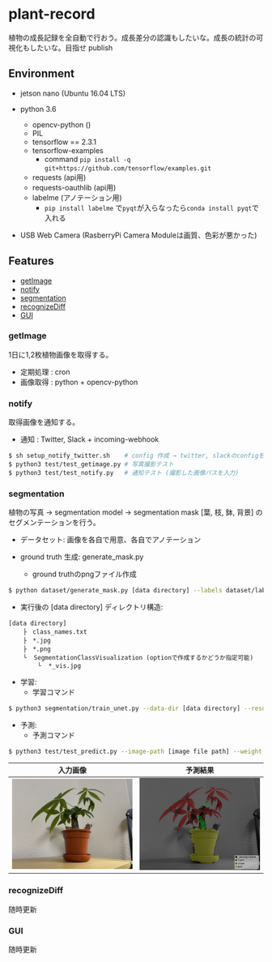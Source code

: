 # plant-record
植物の成長記録を全自動で行おう。成長差分の認識もしたいな。成長の統計の可視化もしたいな。目指せ publish

## Environment

- jetson nano (Ubuntu 16.04 LTS)
- python 3.6
    - opencv-python ()
    - PIL
    - tensorflow == 2.3.1
    - tensorflow-examples
        - command `pip install -q git+https://github.com/tensorflow/examples.git`
    - requests (api用)
    - requests-oauthlib (api用)
    - labelme (アノテーション用)
        - `pip install labelme` で`pyqt`が入らなったら`conda install pyqt`で入れる 

- USB Web Camera (RasberryPi Camera Moduleは画質、色彩が悪かった)

## Features

- [getImage](#getImage)
- [notify](#notify)
- [segmentation](#segmentation)
- [recognizeDiff](#recognizeDiff)
- [GUI](#GUI)

<a id="getImage"></a>

### getImage

1日に1,2枚植物画像を取得する。

- 定期処理  : cron
- 画像取得  : python + opencv-python

<a id="notify"></a>

### notify

取得画像を通知する。

- 通知      : Twitter, Slack + incoming-webhook

```bash
$ sh setup_notify_twitter.sh    # config 作成 → twitter, slackのconfigを各自入力
$ python3 test/test_getimage.py # 写真撮影テスト
$ python3 test/test_notify.py   # 通知テスト (撮影した画像パスを入力)
```

<a id="segmentation"></a>

### segmentation

植物の写真 -> segmentation model -> segmentation mask [葉, 枝, 鉢, 背景] のセグメンテーションを行う。

- データセット: 画像を各自で用意、各自でアノテーション

- ground truth 生成: generate_mask.py
	- ground truthのpngファイル作成

```bash
$ python dataset/generate_mask.py [data directory] --labels dataset/labels.txt   
```

- 実行後の [data directory] ディレクトリ構造:

```
[data directory]
    ├　class_names.txt
    ├　*.jpg
    ├　*.png
    └  SegmentationClassVisualization (optionで作成するかどうか指定可能)
        └  *_vis.jpg
```

- 学習: 
    - 学習コマンド

```bash
$ python3 segmentation/train_unet.py --data-dir [data directory] --result-dir [result-dir] --gpu
```

- 予測:
    - 予測コマンド

```bash
$ python3 test/test_predict.py --image-path [image file path] --weight-path [weight file path]
```

| 入力画像 | 予測結果 |
|---|---|
| <img src="assets/20210521_184321402_iOS.jpg" width="700px"> | <img src="assets/20210521_184321402_iOS_viz.png" width="700px"> |


<a id="recognizeDiff"></a>

### recognizeDiff

随時更新

<a id="GUI"></a>

### GUI

随時更新
